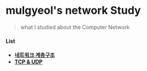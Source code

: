 # mulgyeol's network Study


> what I studied about the Computer Network


#### List
- [__네트워크 계층구조__](./Network_Layers.md)
- [__TCP & UDP__](./TCP_UDP.md)